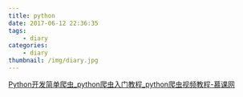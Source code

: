 ```yaml
---
title: python
date: 2017-06-12 22:36:35
tags:
    - diary
categories:
    - diary
thumbnail: /img/diary.jpg
---
```


[Python开发简单爬虫_python爬虫入门教程_python爬虫视频教程-慕课网](http://www.imooc.com/learn/563?from=itblog)

